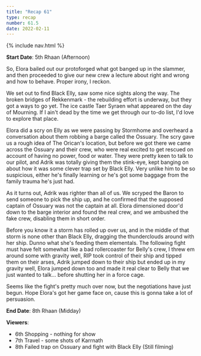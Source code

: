 ```yaml
---
title: "Recap 61"
type: recap
number: 61.5
date: 2022-02-11
---
```


{% include nav.html %}

**Start Date**: 5th Rhaan (Afternoon)

So, Elora bailed out our protoforged what got banged up in the slammer, and then proceeded to give our new crew a lecture about right and wrong and how to behave. Proper irony, I reckon.

We set out to find Black Elly, saw some nice sights along the way. The broken bridges of Rekkenmark - the rebuilding effort is underway, but they got a ways to go yet. The ice castle Taer Syraen what appeared on the day of Mourning. If I ain't dead by the time we get through our to-do list, I'd love to explore that place.

Elora did a scry on Elly as we were passing by Stormhome and overheard a conversation about them robbing a barge called the Ossuary. The scry gave us a rough idea of The Orican's location, but before we got there we came across the Ossuary and their crew, who were real excited to get rescued on account of having no power, food or water. They were pretty keen to talk to our pilot, and Adrik was totally giving them the stink-eye, kept banging on about how it was some clever trap set by Black Elly. Very unlike him to be so suspicious, either he's finally learning or he's got some baggage from the family trauma he's just had.

As it turns out, Adrik was righter than all of us. We scryped the Baron to send someone to pick the ship up, and he confirmed that the supposed captain of Ossuary was not the captain at all. Elora dimensioned door'd down to the barge interior and found the real crew, and we ambushed the fake crew, disabling them in short order.

Before you know it a storm has rolled up over us, and in the middle of that storm is none other than Black Elly, dragging the thunderclouds around with her ship. Dunno what she's feeding them elementals. The following fight must have felt somewhat like a bad rollercoaster for Belly's crew, I threw em around some with gravity well, RIP took control of their ship and tipped them on their arses, Adrik jumped down to their ship but ended up in my gravity well, Elora jumped down too and made it real clear to Belly that we just wanted to talk… before shutting her in a force cage.

Seems like the fight's pretty much over now, but the negotiations have just begun. Hope Elora's got her game face on, cause this is gonna take a lot of persuasion.

**End Date**: 8th Rhaan (Midday)

**Viewers**:
- 6th Shopping - nothing for show
- 7th Travel - some shots of Karrnath
- 8th Failed trap on Ossuary and fight with Black Elly (Still filming)